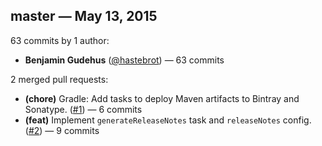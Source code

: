 <!-- tag: master -->
## master &mdash; May 13, 2015

63 commits by 1 author:
- **Benjamin Gudehus** ([@hastebrot](https://github.com/hastebrot)) &mdash; 63 commits

2 merged pull requests:
- **(chore)** Gradle: Add tasks to deploy Maven artifacts to Bintray and Sonatype. ([#1](https://github.com/entera/gradle-relnotes/pull/1)) &mdash; 6 commits
- **(feat)** Implement `generateReleaseNotes` task and `releaseNotes` config. ([#2](https://github.com/entera/gradle-relnotes/pull/2)) &mdash; 9 commits
